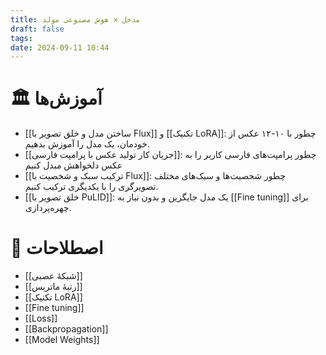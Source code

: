 ```yaml
---
title: مدخل × هوش مصنوعی مولد
draft: false
tags: 
date: 2024-09-11 10:44
---
```


# 🏛 آموزش‌ها

- [[ساختن مدل و خلق تصویر با Flux]] و [[تکنیک LoRA]]: چطور با ۱۰-۱۲ عکس از خودمان، یک مدل را آموزش بدهیم.
- [[جریان کار تولید عکس با پرامپت فارسی]]: چطور پرامپت‌های فارسی کاربر را به عکس دلخواهش مبدل کنیم
- [[ترکیب سبک و شخصیت با Flux]]: چطور شخصیت‌ها و سبک‌های مختلف تصویرگری را با یکدیگری ترکیب کنیم.
- [[خلق تصویر با PuLID]]: یک مدل جایگزین و بدون نیاز به [[Fine tuning]] برای چهره‌پردازی.


# 🔑 اصطلاحات

- [[شبکهٔ عصبی]]
- [[رتبهٔ ماتریس]]
- [[تکنیک LoRA]]
- [[Fine tuning]]
- [[Loss]]
- [[Backpropagation]]
- [[Model Weights]]